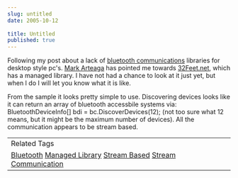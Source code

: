 ```yaml
---
slug: untitled
date: 2005-10-12
 
title: Untitled
published: true
---
```

Following my post about a lack of <a href="http://www.kinlan.co.uk/2005/10/re-bluetooth-library.html" title="Post about lack of bluetooth libraries">bluetooth communications</a> libraries for desktop style pc's.  <a href="http://blog.markarteaga.com/" title="Mark Arteaga's Blog">Mark Arteaga</a> has pointed me towards <a href="http://32feet.net/default.aspx" title="Managed Bluetooth Library">32Feet.net</a>, which has a managed library.  I have not had a chance to look at it just yet, but when I do I will let you know what it is like.<p />From the sample it looks pretty simple to use.  Discovering devices looks like it can return an array of bluetooth accessbile systems via: BluetoothDeviceInfo[] bdi = bc.DiscoverDevices(12); (not too sure what 12 means, but it might be the maximum number of devices).  All the communication appears to be stream based.<p /><table class="TechnoratiHead TagHeader">
<tr><td>Related Tags</td></tr>
<tr class="Technorati"><td>
<a href="https://paul.kinlan.me/tags/Bluetooth" class="Tag" rel="tag">Bluetooth</a> <a href="https://paul.kinlan.me/tags/Managed%20Library" class="Tag" rel="tag">Managed Library</a> <a href="https://paul.kinlan.me/tags/Stream%20Based" class="Tag" rel="tag">Stream Based</a> <a href="https://paul.kinlan.me/tags/Stream" class="Tag" rel="tag">Stream</a> <a href="https://paul.kinlan.me/tags/Communication" class="Tag" rel="tag">Communication</a>
</td></tr>
</table>

